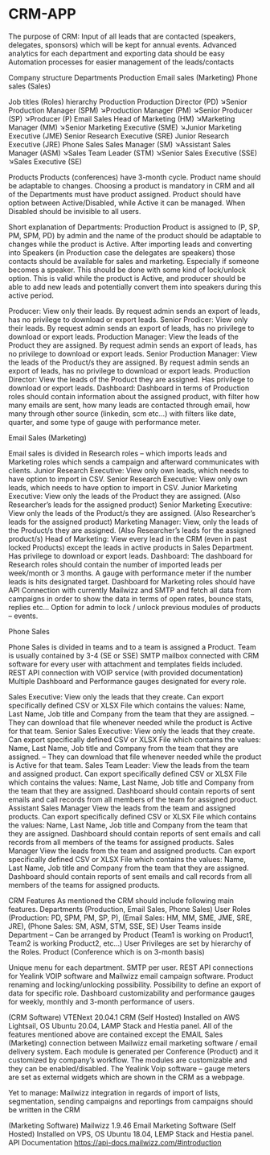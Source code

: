 # CRM-APP

The purpose of CRM:
Input of all leads that are contacted (speakers, delegates, sponsors) which will be kept for annual events.
Advanced analytics for each department and exporting data should be easy
Automation processes for easier management of the leads/contacts


Company structure
Departments
Production
Email sales (Marketing)
Phone sales (Sales)

Job titles (Roles) hierarchy
Production
Production Director (PD)
↘Senior Production Manager (SPM)
    ↘Production Manager (PM)
        ↘Senior Producer (SP)
            ↘Producer (P)
Email Sales
Head of Marketing (HM)
↘Marketing Manager (MM)
    ↘Senior Marketing Executive (SME)
        ↘Junior Marketing Executive (JME)
Senior Research Executive (SRE)
Junior Research Executive (JRE)
Phone Sales
Sales Manager (SM)
↘Assistant Sales Manager (ASM)
     ↘Sales Team Leader (STM)
         ↘Senior Sales Executive (SSE)
             ↘Sales Executive (SE)

Products
Products (conferences) have 3-month cycle.
Product name should be adaptable to changes. 
Choosing a product is mandatory in CRM and all of the Departments must have product assigned.
Product should have option between Active/Disabled, while Active it can be managed. When Disabled should be invisible to all users.


Short explanation of Departments:
 Production
Product is assigned to (P, SP, PM, SPM, PD) by admin and the name of the product should be adaptable to changes while the product is Active. 
After importing leads and converting into Speakers (in Production case the delegates are speakers) those contacts should be available for sales and marketing. Especially if someone becomes a speaker. This should be done with some kind of lock/unlock option. This is valid while the product is Active, and producer should be able to add new leads and potentially convert them into speakers during this active period.

Producer: View only their leads. By request admin sends an export of leads, has no privilege to download or export leads. 
Senior Prodicer: View only their leads. By request admin sends an export of leads, has no privilege to download or export leads. 
Production Manager: View the leads of the Product they are assigned. By request admin sends an export of leads, has no privilege to download or export leads. 
Senior Production Manager: View the leads of the Product/s they are assigned. By request admin sends an export of leads, has no privilege to download or export leads.
Production Director: View the leads of the Product they are assigned. Has privilege to download or export leads.
Dashboard: 
Dashboard in terms of Production roles should contain information about the assigned product, with filter how many emails are sent, how many leads are contacted through email, how many through other source (linkedin, scm etc...) with filters like date, quarter, and some type of gauge with performance meter. 

 Email Sales (Marketing)

Email sales is divided in Research roles – which imports leads and Marketing roles which sends a campaign and afterward communicates with clients.
Junior Research Executive: View only own leads, which needs to have option to import in CSV.
Senior Research Executive: View only own leads, which needs to have option to import in CSV.
Junior Marketing Executive: View only the leads of the Product they are assigned. (Also Researcher’s leads for the assigned product)
Senior Marketing Executive: View only the leads of the Product/s they are assigned. (Also Researcher’s leads for the assigned product)
Marketing Manager: View, only the leads of the Product/s they are assigned. (Also Researcher’s leads for the assigned product/s)
Head of Marketing: View every lead in the CRM (even in past locked Products) except the leads in active products in Sales Department. Has privilege to download or export leads.
Dashboard: The dashboard for Research roles should contain the number of imported leads per week/month or 3 months. A gauge with performance meter if the number leads is hits designated target. Dashboard for Marketing roles should have API Connection with currently Mailwizz and SMTP and fetch all data from campaigns in order to show the data in terms of open rates, bounce stats, replies etc...
Option for admin to lock / unlock previous modules of products – events.

Phone Sales

Phone Sales is divided in teams and to a team is assigned a Product.
Team is usually contained by 3-4 (SE or SSE)
SMTP mailbox connected with CRM software for every user with attachment and templates fields included.
REST API connection with VOIP service (with provided documentation) 
Multiple Dashboard and Performance gauges designated for every role.

Sales Executive: View only the leads that they create. Can export specifically defined CSV or XLSX File which contains the values: Name, Last Name, Job title and Company from the team that they are assigned. – They can download that file whenever needed while the product is Active for that team.
Senior Sales Executive: 
View only the leads that they create. Can export specifically defined CSV or XLSX File which contains the values: Name, Last Name, Job title and Company from the team that they are assigned. – They can download that file whenever needed while the product is Active for that team.
Sales Team Leader:
View the leads from the team and assigned product.
Can export specifically defined CSV or XLSX File which contains the values: Name, Last Name, Job title and Company from the team that they are assigned. 
Dashboard should contain reports of sent emails and call records from all members of the team for assigned product.
Assistant Sales Manager
View the leads from the team and assigned products.
Can export specifically defined CSV or XLSX File which contains the values: Name, Last Name, Job title and Company from the team that they are assigned. 
Dashboard should contain reports of sent emails and call records from all members of the teams for assigned products.
Sales Manager
View the leads from the team and assigned products.
Can export specifically defined CSV or XLSX File which contains the values: Name, Last Name, Job title and Company from the team that they are assigned. 
Dashboard should contain reports of sent emails and call records from all members of the teams for assigned products.


CRM Features
As mentioned the CRM should include following main features.
Departments (Production, Email Sales, Phone Sales)
User Roles (Production: PD, SPM, PM, SP, P), (Email Sales: HM, MM, SME, JME, SRE, JRE), (Phone Sales: SM, ASM, STM, SSE, SE)
User Teams inside Department – Can be arranged by Product (Team1 is working on Product1, Team2 is working Product2, etc...)
User Privileges are set by hierarchy of the Roles.
Product (Conference which is on 3-month basis) 


Unique menu for each department.
SMTP per user.
REST API connections for Yealink VOIP software and Mailwizz email campaign software.
Product renaming and locking/unlocking possibility.
Possibility to define an export of data for specific role.
Dashboard customizability and performance gauges for weekly, monthly and 3-month performance of users.


(CRM Software) 
VTENext 20.04.1 CRM (Self Hosted)
Installed on AWS Lightsail, OS Ubuntu 20.04, LAMP Stack and Hestia panel.
All of the features mentioned above are contained except the EMAIL Sales (Marketing) connection between Mailwizz email marketing software / email delivery system.
Each module is generated per Conference (Product) and it customized by company’s workflow.
The modules are customizable and they can be enabled/disabled.
The Yealink Voip software – gauge meters are set as external widgets which are shown in the CRM as a webpage. 

Yet to manage:
Mailwizz integration in regards of import of lists, segmentation, sending campaigns and reportings from campaigns should be written in the CRM 

(Marketing Software)
Mailwizz 1.9.46 Email Marketing Software (Self Hosted)
Installed on VPS, OS Ubuntu 18.04, LEMP Stack and Hestia panel.
API Documentation
https://api-docs.mailwizz.com/#introduction


